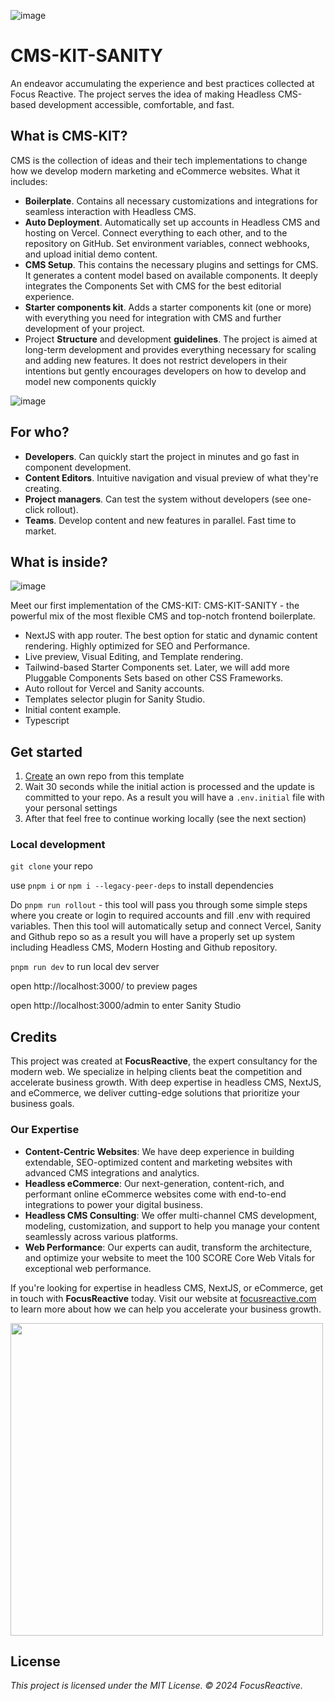 ![image](https://github.com/focusreactive/cms-kit-sanity/assets/14885189/906e606d-b8f3-4d90-b562-4a2bf014bc26)

# CMS-KIT-SANITY

An endeavor accumulating the experience and best practices collected at Focus Reactive. The project serves the idea of making Headless CMS-based development accessible, comfortable, and fast.

## What is CMS-KIT?

CMS is the collection of ideas and their tech implementations to change how we develop modern marketing and eCommerce websites. What it includes:

- **Boilerplate**. Contains all necessary customizations and integrations for seamless interaction with Headless CMS.
- **Auto Deployment**. Automatically set up accounts in Headless CMS and hosting on Vercel. Connect everything to each other, and to the repository on GitHub. Set environment variables, connect webhooks, and upload initial demo content.
- **CMS Setup**. This contains the necessary plugins and settings for CMS. It generates a content model based on available components. It deeply integrates the Components Set with CMS for the best editorial experience.
- **Starter components kit**. Adds a starter components kit (one or more) with everything you need for integration with CMS and further development of your project.
- Project **Structure** and development **guidelines**. The project is aimed at long-term development and provides everything necessary for scaling and adding new features. It does not restrict developers in their intentions but gently encourages developers on how to develop and model new components quickly

![image](https://github.com/focusreactive/cms-kit-sanity/assets/14885189/63f13dd0-c8a0-4c54-9881-b657870d6dd8)

## For who?

- **Developers**. Can quickly start the project in minutes and go fast in component development.
- **Content Editors**. Intuitive navigation and visual preview of what they're creating.
- **Project managers**. Can test the system without developers (see one-click rollout).
- **Teams**. Develop content and new features in parallel. Fast time to market.

## What is inside?

![image](https://github.com/focusreactive/cms-kit-sanity/assets/14885189/d963844b-b378-4925-82fa-28ed6a4d9b07)

Meet our first implementation of the CMS-KIT: CMS-KIT-SANITY - the powerful mix of the most flexible CMS and top-notch frontend boilerplate.

- NextJS with app router. The best option for static and dynamic content rendering. Highly optimized for SEO and Performance.
- Live preview, Visual Editing, and Template rendering.
- Tailwind-based Starter Components set. Later, we will add more Pluggable Components Sets based on other CSS Frameworks.
- Auto rollout for Vercel and Sanity accounts.
- Templates selector plugin for Sanity Studio.
- Initial content example.
- Typescript

## Get started

1. [Create](https://github.com/new?template_name=cms-kit-sanity&template_owner=focusreactive) an own repo from this template
2. Wait 30 seconds while the initial action is processed and the update is committed to your repo. As a result you will have a `.env.initial` file with your personal settings
3. After that feel free to continue working locally (see the next section)

### Local development

`git clone` your repo

use `pnpm i` or `npm i --legacy-peer-deps` to install dependencies

Do `pnpm run rollout` - this tool will pass you through some simple steps where you create or login to required accounts and fill .env with required variables. Then this tool will automatically setup and connect Vercel, Sanity and Github repo so as a result you will have a properly set up system including Headless CMS, Modern Hosting and Github repository.

`pnpm run dev` to run local dev server

open http://localhost:3000/ to preview pages

open http://localhost:3000/admin to enter Sanity Studio

## Credits

This project was created at **FocusReactive**, the expert consultancy for the modern web. We specialize in helping clients beat the competition and accelerate business growth. With deep expertise in headless CMS, NextJS, and eCommerce, we deliver cutting-edge solutions that prioritize your business goals.

### Our Expertise

- **Content-Centric Websites**: We have deep experience in building extendable, SEO-optimized content and marketing websites with advanced CMS integrations and analytics.
- **Headless eCommerce**: Our next-generation, content-rich, and performant online eCommerce websites come with end-to-end integrations to power your digital business.
- **Headless CMS Consulting**: We offer multi-channel CMS development, modeling, customization, and support to help you manage your content seamlessly across various platforms.
- **Web Performance**: Our experts can audit, transform the architecture, and optimize your website to meet the 100 SCORE Core Web Vitals for exceptional web performance.

If you're looking for expertise in headless CMS, NextJS, or eCommerce, get in touch with **FocusReactive** today. Visit our website at [focusreactive.com](https://focusreactive.com/) to learn more about how we can help you accelerate your business growth.

<image src="https://github.com/focusreactive/MVP-NextJS13-New-Features/assets/14885189/7c67e385-3f79-43e3-ba27-bada1ebddf03" width="500px"/>

## License

_This project is licensed under the MIT License. © 2024 FocusReactive._
